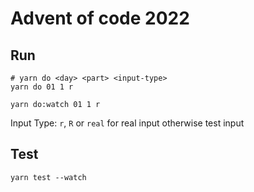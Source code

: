 # Advent of code 2022

## Run

```
# yarn do <day> <part> <input-type>
yarn do 01 1 r

yarn do:watch 01 1 r
```

Input Type: `r`, `R` or `real` for real input otherwise test input

## Test

```
yarn test --watch
```
